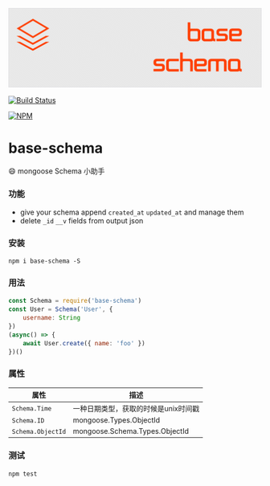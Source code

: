 ![base-schema](art/logo.png)

[![Build Status](https://img.shields.io/travis/ithot-all/base-schema/master.svg?style=flat-square)](https://travis-ci.org/ithot-all/base-schema)

[![NPM](https://nodei.co/npm/base-schema.png?compact=true)](https://npmjs.org/package/base-schema)

# base-schema
:smile: mongoose Schema 小助手

### 功能
- give your schema append `created_at` `updated_at` and manage them 
- delete `_id` `__v` fields from output json
  
### 安装 
```
npm i base-schema -S
```

### 用法 
```javascript
const Schema = require('base-schema')
const User = Schema('User', {
    username: String
})
(async() => {
    await User.create({ name: 'foo' })
})()
```

### 属性

| 属性              | 描述                                 |
| ----------------- | ------------------------------------ |
| `Schema.Time`     | 一种日期类型，获取的时候是unix时间戳 |
| `Schema.ID`       | mongoose.Types.ObjectId              |
| `Schema.ObjectId` | mongoose.Schema.Types.ObjectId       |

### 测试
```
npm test
```